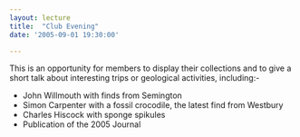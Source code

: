 ```yaml
---
layout: lecture
title:  "Club Evening"
date: '2005-09-01 19:30:00'

---
```

This is an opportunity for members to display their collections and to give a short talk about interesting trips or geological activities, including:-
<ul>
<li>John Willmouth with finds from Semington</li>
<li>Simon Carpenter with a fossil crocodile, the latest find from Westbury</li>
<li>Charles Hiscock with sponge spikules</li>
<li>Publication of the 2005 Journal</li>
</ul>